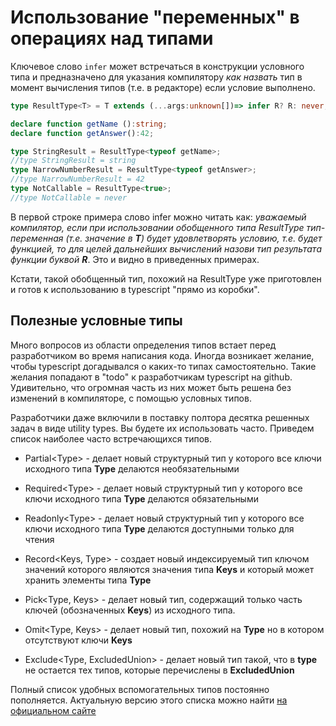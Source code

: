 # Использование "переменных" в операциях над типами

Ключевое слово `infer` может встречаться в конструкции условного типа и предназначено для указания компилятору *как назвать* тип в момент вычисления типов (т.е. в редакторе) если условие выполнено.

```typescript
type ResultType<T> = T extends (...args:unknown[])=> infer R? R: never;

declare function getName ():string;
declare function getAnswer():42;

type StringResult = ResultType<typeof getName>;
//type StringResult = string
type NarrowNumberResult = ResultType<typeof getAnswer>;
//type NarrowNumberResult = 42
type NotCallable = ResultType<true>;
//type NotCallable = never
```

В первой строке примера слово infer можно читать как: *уважаемый компилятор, если при использовании обобщенного типа ResultType тип-переменная (т.е. значение в **T**) будет удовлетворять условию, т.е. будет функцией, то для целей дальнейших вычислений назови тип результата функции буквой **R***. Это и видно в приведенных примерах.

Кстати, такой обобщенный тип, похожий на ResultType уже приготовлен и готов к использованию в typescript "прямо из коробки".

## Полезные условные типы

Много вопросов из области определения типов встает перед разработчиком во время написания кода. Иногда возникает желание, чтобы typescript догадывался о каких-то типах самостоятельно. Такие желания попадают в  "todo" к разработчикам typescript на github. Удивительно, что огромная часть из них может быть решена без изменений в компиляторе, с помощью условных типов.

Разработчики даже включили в поставку полтора десятка решенных задач в виде utility types. Вы будете их использовать часто. Приведем список наиболее часто встречающихся типов.

* Partial&lt;Type> - делает новый структурный тип у которого все ключи исходного типа **Type** делаются необязательными

* Required&lt;Type> - делает новый структурный тип у которого все ключи исходного типа **Type** делаются обязательными

* Readonly&lt;Type> - делает новый структурный тип у которого все ключи исходного типа **Type** делаются доступными только для чтения

* Record&lt;Keys, Type> - создает новый индексируемый тип ключом значений которого являются значения типа **Keys** и который может хранить элементы типа **Type**

* Pick&lt;Type, Keys> - делает новый тип, содержащий только часть ключей (обозначенных **Keys**) из исходного типа.

* Omit&lt;Type, Keys> - делает новый тип, похожий на **Type** но в котором отсутствуют ключи **Keys**

* Exclude&lt;Type, ExcludedUnion> - делает новый тип такой, что в **type** не остается тех типов, которые перечислены в **ExcludedUnion**

Полный список удобных вспомогательных типов постоянно пополняется. Актуальную версию этого списка можно найти [на официальном сайте](https://www.typescriptlang.org/docs/handbook/utility-types.html)

